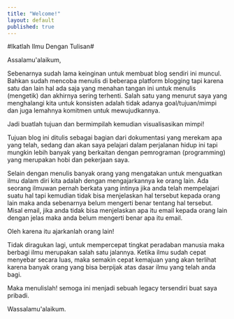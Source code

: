 ```yaml
---
title: "Welcome!"
layout: default
published: true
---
```


#Ikatlah Ilmu Dengan Tulisan#

Assalamu'alaikum,

Sebenarnya sudah lama keinginan untuk membuat blog sendiri ini muncul. Bahkan sudah mencoba menulis di beberapa platform blogging tapi karena satu dan lain hal ada saja yang menahan tangan ini untuk menulis (mengetik) dan akhirnya sering terhenti. Salah satu yang menurut saya yang menghalangi kita untuk konsisten adalah tidak adanya goal/tujuan/mimpi dan juga lemahnya komitmen untuk mewujudkannya. 

Jadi buatlah tujuan dan bermimpilah kemudian visualisasikan mimpi!

Tujuan blog ini ditulis sebagai bagian dari dokumentasi yang merekam apa yang telah, sedang dan akan saya pelajari dalam perjalanan hidup ini tapi mungkin lebih banyak yang berkaitan dengan pemrograman (programming) yang merupakan hobi dan pekerjaan saya.

Selain dengan menulis banyak orang yang mengatakan untuk menguatkan ilmu dalam diri kita adalah dengan mengajarkannya ke orang lain. Ada seorang ilmuwan pernah berkata yang intinya jika anda telah mempelajari suatu hal tapi kemudian tidak bisa menjelaskan hal tersebut kepada orang lain maka anda sebenarnya belum mengerti benar tentang hal tersebut. Misal email, jika anda tidak bisa menjelaskan apa itu email kepada orang lain dengan jelas maka anda belum mengerti benar apa itu email.

Oleh karena itu ajarkanlah orang lain!

Tidak diragukan lagi, untuk mempercepat tingkat peradaban manusia maka berbagi ilmu merupakan salah satu jalannya. Ketika ilmu sudah cepat menyebar secara luas, maka semakin cepat kemajuan yang akan terlihat karena banyak orang yang bisa berpijak atas dasar ilmu yang telah anda bagi.

Maka menulislah! semoga ini menjadi sebuah legacy tersendiri buat saya pribadi.

Wassalamu'alaikum.

